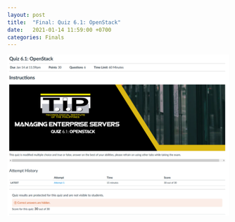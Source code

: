 ```yaml
---
layout: post
title:  "Final: Quiz 6.1: OpenStack"
date:   2021-01-14 11:59:00 +0700
categories: Finals
---
```

![Quiz 6.1](/assets/img/quiz61.png)